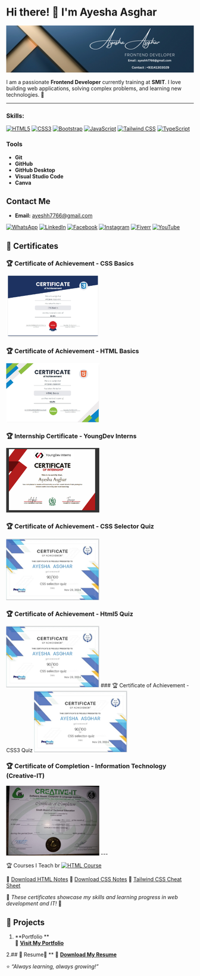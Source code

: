 # Hi there! 👋 I'm Ayesha Asghar  
![Banner](https://raw.githubusercontent.com/ayeshhdeveloper55/ayeshhdeveloper55/94134df6d9bba55b5ff801b50e940c8b653678d6/Blue%20Gold%20Elegant%20Minimalist%20Digital%20Marketer%20LinkedIn%20Banner.png)


I am a passionate **Frontend Developer** currently training at **SMIT**. I love building web applications, solving complex problems, and learning new technologies. 🚀

---
### Skills:

[![HTML5](https://img.shields.io/badge/HTML5-%23E34F26.svg?style=for-the-badge&logo=html5&logoColor=white)](https://developer.mozilla.org/en-US/docs/Web/HTML)
[![CSS3](https://img.shields.io/badge/CSS3-%231572B6.svg?style=for-the-badge&logo=css3&logoColor=white)](https://developer.mozilla.org/en-US/docs/Web/CSS)
[![Bootstrap](https://img.shields.io/badge/Bootstrap-%23563D7C.svg?style=for-the-badge&logo=bootstrap&logoColor=white)](https://getbootstrap.com/)
[![JavaScript](https://img.shields.io/badge/JavaScript-%23F7DF1E.svg?style=for-the-badge&logo=javascript&logoColor=black)](https://developer.mozilla.org/en-US/docs/Web/JavaScript)
[![Tailwind CSS](https://img.shields.io/badge/Tailwind%20CSS-%2338B2AC.svg?style=for-the-badge&logo=tailwind-css&logoColor=white)](https://tailwindcss.com/)
[![TypeScript](https://img.shields.io/badge/TypeScript-%233178C6.svg?style=for-the-badge&logo=typescript&logoColor=white)](https://www.typescriptlang.org/)


### Tools

- **Git**
- **GitHub**
- **GitHub Desktop**
- **Visual Studio Code**
- **Canva**

## Contact Me
- **Email:** [ayeshh7766@gmail.com](mailto:ayeshh7766@gmail.com)

[![WhatsApp](https://img.shields.io/badge/WhatsApp-%2325D366.svg?style=for-the-badge&logo=whatsapp&logoColor=white)](https://wa.me/923141303029)
[![LinkedIn](https://img.shields.io/badge/LinkedIn-%230077B5.svg?style=for-the-badge&logo=linkedin&logoColor=white)](https://www.linkedin.com/in/ayesha-asghar-547480332)
[![Facebook](https://img.shields.io/badge/Facebook-%231877F2.svg?style=for-the-badge&logo=facebook&logoColor=white)](https://www.facebook.com/profile.php?id=61572761411216)
[![Instagram](https://img.shields.io/badge/Instagram-%23E4405F.svg?style=for-the-badge&logo=instagram&logoColor=white)](https://www.instagram.com/ayesh_h7766/?__pwa=1#)
[![Fiverr](https://img.shields.io/badge/Fiverr-%2300B22D.svg?style=for-the-badge&logo=fiverr&logoColor=white)](https://www.fiverr.com/sellers/ayeshaasghar441/edit)
[![YouTube](https://img.shields.io/badge/YouTube-FF0000?style=for-the-badge&logo=youtube&logoColor=white)](https://www.youtube.com/@AyeshasDevHub)




## 📜 Certificates
### 🏆 Certificate of Achievement - CSS Basics
<img src="IMG-20250117-WA0020.jpg" width="250">

### 🏆 Certificate of Achievement - HTML Basics
<img src="IMG-20250117-WA0019.jpg" width="250">

### 🏆 Internship Certificate - YoungDev Interns
<img src="fullstack.PNG" width="250">

### 🏆 Certificate of Achievement - CSS Selector Quiz
<img src="IMG-20250117-WA0023.jpg" width="250">

### 🏆 Certificate of Achievement - Html5 Quiz
<img src="IMG-20250117-WA0023.jpg" width="250">
### 🏆 Certificate of Achievement - CSS3 Quiz
<img src="IMG-20250117-WA0023.jpg" width="250">

### 🏆 Certificate of Completion - Information Technology (Creative-IT)  
  <img src="https://raw.githubusercontent.com/ayeshhdeveloper55/ayeshhdeveloper55/49157e7750bca773c78f824ee1b1859f16c54cf7/WhatsApp%20Image%202025-01-26%20at%2015.26.11_cc48c9d9.jpg" width="250">
---

🏆 Courses I Teach
br
[![HTML Course](https://img.shields.io/badge/HTML%20Course-FF0000?style=for-the-badge&logo=youtube&logoColor=white)](https://www.youtube.com/playlist?list=PLYdz1L8H6rPLIG0VTMsp3vofhiQA73Rhx)

📄 [Download HTML Notes](https://github.com/ayeshhdeveloper55/ayeshhdeveloper55/raw/main/html%20notes.pdf)
📄 [Download CSS Notes](https://github.com/ayeshhdeveloper55/ayeshhdeveloper55/raw/main/css%20notes%20my.pdf)
📄 [Tailwind CSS Cheat Sheet](https://github.com/ayeshhdeveloper55/ayeshhdeveloper55/blob/main/Tailwind%20CSS%20Cheat%20Sheet.pdf)



📌 *These certificates showcase my skills and learning progress in web development and IT!* 🚀

## 🌟 Projects
1. **Portfolio **  
🔗 **[Visit My Portfolio](https://ayeshhdeveloper55.github.io/My--personal-portfolio/)**


2.## 📄 Resume📄 **
🔗 **[Download My Resume](https://raw.githubusercontent.com/ayeshhdeveloper55/ayeshhdeveloper55/49157e7750bca773c78f824ee1b1859f16c54cf7/cvpic.PNG)**


⭐️ _“Always learning, always growing!”_
